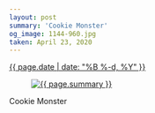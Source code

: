 ```yaml
---
layout: post
summary: 'Cookie Monster'
og_image: 1144-960.jpg
taken: April 23, 2020
---
```


<div class="post">
 <time>
  <a href="/1144">
   {{ page.date | date: "%B %-d, %Y" }}
  </a>
 </time>
 <a href="/1144">
  <figure data-taken="4/23/2020">
   <img alt="{{ page.summary }}" sizes="(min-width: 700px) 50vw, calc(100vw - 2rem)" src="{{ site.assets_url }}/1144-480.jpg" srcset="{{ site.assets_url }}/1144-240.jpg 240w, {{ site.assets_url }}/1144-480.jpg 480w, {{ site.assets_url }}/1144-720.jpg 720w, {{ site.assets_url }}/1144-960.jpg 960w"/>
  </figure>
 </a>
 <span>
  Cookie Monster
 </span>
</div>
